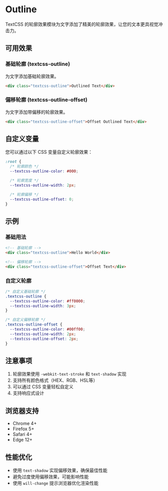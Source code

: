 # Outline

TextCSS 的轮廓效果模块为文字添加了精美的轮廓效果，让您的文本更具视觉冲击力。

## 可用效果

### 基础轮廓 (textcss-outline)

为文字添加基础轮廓效果。

```html
<div class="textcss-outline">Outlined Text</div>
```

### 偏移轮廓 (textcss-outline-offset)

为文字添加带偏移的轮廓效果。

```html
<div class="textcss-outline-offset">Offset Outlined Text</div>
```

## 自定义变量

您可以通过以下 CSS 变量自定义轮廓效果：

```css
:root {
  /* 轮廓颜色 */
  --textcss-outline-color: #000;

  /* 轮廓宽度 */
  --textcss-outline-width: 2px;

  /* 轮廓偏移 */
  --textcss-outline-offset: 0;
}
```

## 示例

### 基础用法

```html
<!-- 基础轮廓 -->
<div class="textcss-outline">Hello World</div>

<!-- 偏移轮廓 -->
<div class="textcss-outline-offset">Offset Text</div>
```

### 自定义轮廓

```css
/* 自定义基础轮廓 */
.textcss-outline {
  --textcss-outline-color: #ff0000;
  --textcss-outline-width: 3px;
}

/* 自定义偏移轮廓 */
.textcss-outline-offset {
  --textcss-outline-color: #00ff00;
  --textcss-outline-width: 2px;
  --textcss-outline-offset: 2px;
}
```

## 注意事项

1. 轮廓效果使用 `-webkit-text-stroke` 和 `text-shadow` 实现
2. 支持所有颜色格式（HEX、RGB、HSL等）
3. 可以通过 CSS 变量轻松自定义
4. 支持响应式设计

## 浏览器支持

- Chrome 4+
- Firefox 5+
- Safari 4+
- Edge 12+

## 性能优化

- 使用 `text-shadow` 实现偏移效果，确保最佳性能
- 避免过度使用偏移效果，可能影响性能
- 使用 `will-change` 提示浏览器优化渲染性能

